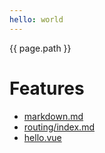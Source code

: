 ```yaml
---
hello: world
---
```


{{ page.path }}

# Features

- [markdown.md](./markdown.md)
- [routing/index.md](./routing/index.md)
- [hello.vue](./hello.vue)
